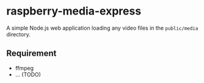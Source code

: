# raspberry-media-express
A simple Node.js web application loading any video files in the `public/media` directory.

## Requirement

- ffmpeg
- ... (TODO)